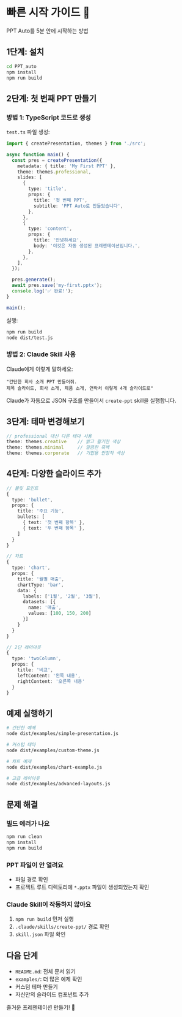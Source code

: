 # 빠른 시작 가이드 🚀

PPT Auto를 5분 안에 시작하는 방법

## 1단계: 설치

```bash
cd PPT_auto
npm install
npm run build
```

## 2단계: 첫 번째 PPT 만들기

### 방법 1: TypeScript 코드로 생성

`test.ts` 파일 생성:

```typescript
import { createPresentation, themes } from './src';

async function main() {
  const pres = createPresentation({
    metadata: { title: 'My First PPT' },
    theme: themes.professional,
    slides: [
      {
        type: 'title',
        props: {
          title: '첫 번째 PPT',
          subtitle: 'PPT Auto로 만들었습니다',
        },
      },
      {
        type: 'content',
        props: {
          title: '안녕하세요',
          body: '이것은 자동 생성된 프레젠테이션입니다.',
        },
      },
    ],
  });

  pres.generate();
  await pres.save('my-first.pptx');
  console.log('✅ 완료!');
}

main();
```

실행:

```bash
npm run build
node dist/test.js
```

### 방법 2: Claude Skill 사용

Claude에게 이렇게 말하세요:

```
"간단한 회사 소개 PPT 만들어줘.
제목 슬라이드, 회사 소개, 제품 소개, 연락처 이렇게 4개 슬라이드로"
```

Claude가 자동으로 JSON 구조를 만들어서 `create-ppt` skill을 실행합니다.

## 3단계: 테마 변경해보기

```typescript
// professional 대신 다른 테마 사용
theme: themes.creative    // 밝고 활기찬 색상
theme: themes.minimal     // 깔끔한 흑백
theme: themes.corporate   // 기업용 안정적 색상
```

## 4단계: 다양한 슬라이드 추가

```typescript
// 불릿 포인트
{
  type: 'bullet',
  props: {
    title: '주요 기능',
    bullets: [
      { text: '첫 번째 항목' },
      { text: '두 번째 항목' },
    ]
  }
}

// 차트
{
  type: 'chart',
  props: {
    title: '월별 매출',
    chartType: 'bar',
    data: {
      labels: ['1월', '2월', '3월'],
      datasets: [{
        name: '매출',
        values: [100, 150, 200]
      }]
    }
  }
}

// 2단 레이아웃
{
  type: 'twoColumn',
  props: {
    title: '비교',
    leftContent: '왼쪽 내용',
    rightContent: '오른쪽 내용'
  }
}
```

## 예제 실행하기

```bash
# 간단한 예제
node dist/examples/simple-presentation.js

# 커스텀 테마
node dist/examples/custom-theme.js

# 차트 예제
node dist/examples/chart-example.js

# 고급 레이아웃
node dist/examples/advanced-layouts.js
```

## 문제 해결

### 빌드 에러가 나요
```bash
npm run clean
npm install
npm run build
```

### PPT 파일이 안 열려요
- 파일 경로 확인
- 프로젝트 루트 디렉토리에 `*.pptx` 파일이 생성되었는지 확인

### Claude Skill이 작동하지 않아요
1. `npm run build` 먼저 실행
2. `.claude/skills/create-ppt/` 경로 확인
3. `skill.json` 파일 확인

## 다음 단계

- `README.md`: 전체 문서 읽기
- `examples/`: 더 많은 예제 확인
- 커스텀 테마 만들기
- 자신만의 슬라이드 컴포넌트 추가

즐거운 프레젠테이션 만들기! 🎉
